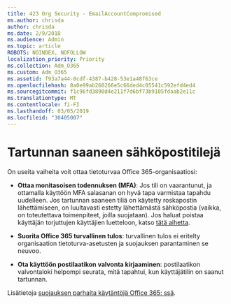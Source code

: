 ```yaml
---
title: 423 Org Security - EmailAccountCompromised
ms.author: chrisda
author: chrisda
ms.date: 2/9/2018
ms.audience: Admin
ms.topic: article
ROBOTS: NOINDEX, NOFOLLOW
localization_priority: Priority
ms.collection: Adm_O365
ms.custom: Adm_O365
ms.assetid: f93a7a44-0cdf-4387-b428-53e1a48f63ce
ms.openlocfilehash: 8a0e99ab260266e5c66ded4c05541c592efd4ed4
ms.sourcegitcommit: f1c96fd3890d4e211f7d6bf73b9105fdaab2e11c
ms.translationtype: MT
ms.contentlocale: fi-FI
ms.lasthandoff: 03/05/2019
ms.locfileid: "30405007"
---
```

# <a name="compromised-email-accounts"></a>Tartunnan saaneen sähköpostitilejä

On useita vaiheita voit ottaa tietoturvaa Office 365-organisaatiosi:
  
- **Ottaa monitasoisen todennuksen (MFA)**: Jos tili on vaarantunut, ja ottamalla käyttöön MFA salasanan on hyvä tapa varmistaa tapahdu uudelleen. Jos tartunnan saaneen tiliä on käytetty roskapostin lähettämiseen, on luultavasti estetty lähettämästä sähköpostia (vaikka, on toteutettava toimenpiteet, joilla suojataan). Jos haluat poistaa käyttäjän torjuttujen käyttäjien luetteloon, katso [tätä aihetta](https://technet.microsoft.com/library/ms.exch.eac.actioncenter.aspx).
    
- **Suorita Office 365 turvallinen tulos**: turvallinen tulos ei eritelty organisaation tietoturva-asetusten ja suojauksen parantaminen se neuvoo.
    
- **Ota käyttöön postilaatikon valvonta kirjaaminen**: postilaatikon valvontaloki helpompi seurata, mitä tapahtui, kun käyttäjätilin on saanut tartunnan.
    
Lisätietoja [suojauksen parhaita käytäntöjä Office 365: ssä](https://support.office.com/article/9295e396-e53d-49b9-ae9b-0b5828cdedc3.aspx).
  

